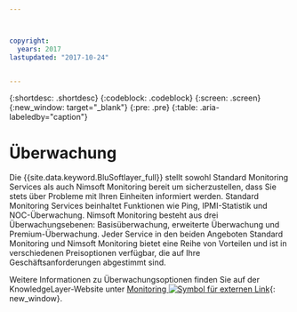 ```yaml
---



copyright:
  years: 2017
lastupdated: "2017-10-24"


---
```


{:shortdesc: .shortdesc}
{:codeblock: .codeblock}
{:screen: .screen}
{:new_window: target="_blank"}
{:pre: .pre}
{:table: .aria-labeledby="caption"}

# Überwachung
Die {{site.data.keyword.BluSoftlayer_full}} stellt sowohl Standard Monitoring Services als auch Nimsoft Monitoring bereit um sicherzustellen, dass Sie stets über Probleme mit Ihren Einheiten informiert werden. Standard Monitoring Services beinhaltet Funktionen wie Ping, IPMI-Statistik und NOC-Überwachung. Nimsoft Monitoring besteht aus drei Überwachungsebenen: Basisüberwachung, erweiterte Überwachung und Premium-Überwachung. Jeder Service in den beiden Angeboten Standard Monitoring und Nimsoft Monitoring bietet eine Reihe von Vorteilen und ist in verschiedenen Preisoptionen verfügbar, die auf Ihre Geschäftsanforderungen abgestimmt sind.

Weitere Informationen zu Überwachungsoptionen finden Sie auf der KnowledgeLayer-Website unter [Monitoring ![Symbol für externen Link](../icons/launch-glyph.svg "Symbol für externen Link")](https://knowledgelayer.softlayer.com/topic/monitoring){: new_window}.

